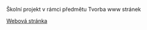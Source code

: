 <p>Školní projekt v rámci předmětu Tvorba www stránek</p>
<a href="https://ondramarek.github.io/tvorba_www/">Webová stránka</a>

